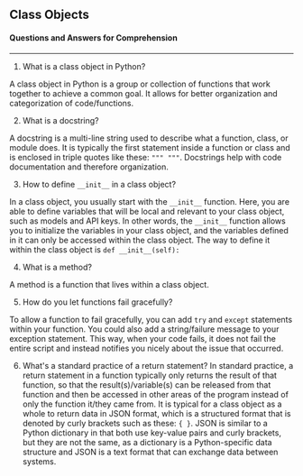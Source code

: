 ## **Class Objects**
#### Questions and Answers for Comprehension
____________________________________________________________

1. What is a class object in Python?

A class object in Python is a group or collection of functions that work together to achieve a common goal. It allows for better organization and categorization of code/functions.


2. What is a docstring?

A docstring is a multi-line string used to describe what a function, class, or module does. It is typically the first statement inside a function or class and is enclosed in triple quotes like these: `""" """`. Docstrings help with code documentation and therefore organization.


3. How to define `__init__` in a class object? 

In a class object, you usually start with the `__init__` function. Here, you are able to define variables that will be local and relevant to your class object, such as models and API keys. In other words, the `__init__` function allows you to initialize the variables in your class object, and the variables defined in it can only be accessed within the class object. The way to define it within the class object is `def __init__(self):`


4. What is a method? 

A method is a function that lives within a class object.


5. How do you let functions fail gracefully?

To allow a function to fail gracefully, you can add `try` and `except` statements within your function. You could also add a string/failure message to your exception statement. This way, when your code fails, it does not fail the entire script and instead notifies you nicely about the issue that occurred.


6. What's a standard practice of a return statement? 
In standard practice, a return statement in a function typically only returns the result of that function, so that the result(s)/variable(s) can be released from that function and then be accessed in other areas of the program instead of only the function it/they came from. It is typical for a class object as a whole to return data in JSON format, which is a structured format that is denoted by curly brackets such as these: `{ }`. JSON is similar to a Python dictionary in that both use key-value pairs and curly brackets, but they are not the same, as a dictionary is a Python-specific data structure and JSON is a text format that can exchange data between systems.